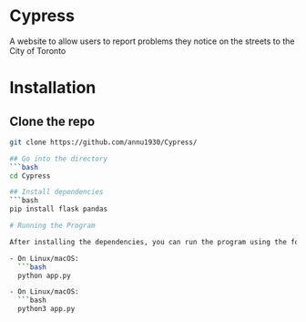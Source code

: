 # Cypress

A website to allow users to report problems they notice on the streets to the City of Toronto

# Installation

## Clone the repo
```bash
git clone https://github.com/annu1930/Cypress/

## Go into the directory
```bash
cd Cypress

## Install dependencies
```bash
pip install flask pandas

# Running the Program

After installing the dependencies, you can run the program using the following command:

- On Linux/macOS:
  ```bash
  python app.py

- On Linux/macOS:
  ```bash
  python3 app.py
